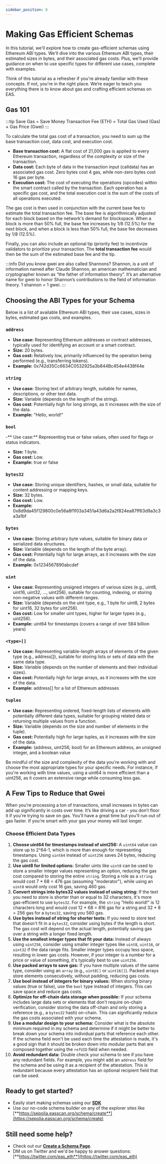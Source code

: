 ```yaml
---
sidebar_position: 8
---
```


# Making Gas Efficient Schemas
In this tutorial, we'll explore how to create gas-efficient schemas using Ethereum ABI types. We'll dive into the various Ethereum ABI types, their estimated sizes in bytes, and their associated gas costs. Plus, we'll provide guidance on when to use specific types for different use cases, complete with examples.

Think of this tutorial as a refresher if you're already familiar with these concepts. If not, you're in the right place. We’re eager to teach you everything there is to know about gas and crafting efficient schemas on EAS.

## Gas 101

:::tip Save Gas = Save Money
Transaction Fee (ETH) = Total Gas Used (Gas) × Gas Price (Gwei)
:::

To calculate the total gas cost of a transaction, you need to sum up the base transaction cost, data cost, and execution cost.
- **Base transaction cost:** A flat cost of 21,000 gas is applied to every Ethereum transaction, regardless of the complexity or size of the transaction.
- **Data cost:** Each byte of data in the transaction input (calldata) has an associated gas cost. Zero bytes cost 4 gas, while non-zero bytes cost 16 gas per byte.
- **Execution cost:** The cost of executing the operations (opcodes) within the smart contract called by the transaction. Each operation has a specific gas cost, and the total execution cost is the sum of the costs of all operations executed.

The gas cost is then used in conjunction with the current base fee to estimate the total transaction fee. The base fee is algorithmically adjusted for each block based on the network's demand for blockspace. When a block is more than 50% full, the base fee increases by 1/8 (12.5%) for the next block, and when a block is less than 50% full, the base fee decreases by 1/8 (12.5%).

Finally, you can also include an optional tip (priority fee) to incentivize validators to prioritize your transaction. The **total transaction fee** would then be the sum of the estimated base fee and the tip. 

:::info Did you know gwei are also called Shannons?
Shannon, is a unit of information named after Claude Shannon, an american mathematician and cryptographer known as “the father of information theory”. It’s an alternative name for gwei to honor Shannon’s contributions to the field of information theory. 1 shannon = 1 gwei. 
:::

## Choosing the ABI Types for your Schema
Below is a list of available Ethereum ABI types, their use cases, sizes in bytes, estimated gas costs, and examples.

### `address`
- **Use case:** Representing Ethereum addresses or contract addresses, typically used for identifying an account or a smart contract.
- **Size:** 20 bytes.
- **Gas cost:** Relatively low, primarily influenced by the operation being performed (e.g., transferring tokens).
- **Example:** 0x742d35Cc6634C0532925a3b844Bc454e4438f44e

### `string`
- **Use case:** Storing text of arbitrary length, suitable for names, descriptions, or other text data.
- **Size:** Variable (depends on the length of the string).
- **Gas cost**: Potentially high for long strings, as it increases with the size of the data.
- **Example:** "Hello, world!"

### `bool`
-** Use case:** Representing true or false values, often used for flags or status indicators.
- **Size:** 1 byte.
- **Gas cost:** Low.
- **Example:** true or false

### `bytes32`
- **Use case:** Storing unique identifiers, hashes, or small data, suitable for content addressing or mapping keys.
- **Size:** 32 bytes.
- **Gas cost:** Low.
- **Example:** 0x8d9da45f129800c0e56a8f1f03a3451a43d6a2a2f824ea87ff63d9a3c3a3a1bf

### `bytes`
- **Use case:** Storing arbitrary byte values, suitable for binary data or serialized data structures.
- **Size:** Variable (depends on the length of the byte array).
- **Gas cost:** Potentially high for large arrays, as it increases with the size of the data.
- **Example:** 0x1234567890abcdef

### `uint`
- **Use case:** Representing unsigned integers of various sizes (e.g., uint8, uint16, uint32, ..., uint256), suitable for counting, indexing, or storing non-negative values with different ranges.
- **Size:** Variable (depends on the uint type, e.g., 1 byte for uint8, 2 bytes for uint16, 32 bytes for uint256).
- **Gas cost:** Low for smaller uint types, higher for larger types (e.g., uint256).
- **Example:** uint64 for timestamps (covers a range of over 584 billion years)

### `<type>[]`
- **Use case:** Representing variable-length arrays of elements of the given type (e.g., address[]), suitable for storing lists or sets of data with the same data type.
- **Size:** Variable (depends on the number of elements and their individual sizes).
- **Gas cost:** Potentially high for large arrays, as it increases with the size of the data.
- **Example:** address[] for a list of Ethereum addresses

### `tuples`
- **Use case:** Representing ordered, fixed-length lists of elements with potentially different data types, suitable for grouping related data or returning multiple values from a function.
- **Size:** Variable (depends on the size and number of elements in the tuple).
- **Gas cost:** Potentially high for large tuples, as it increases with the size of the data.
- **Example:** (address, uint256, bool) for an Ethereum address, an unsigned integer, and a boolean value

Be mindful of the size and complexity of the data you're working with and choose the most appropriate types for your specific needs. For instance, if you're working with time values, using a uint64 is more efficient than a uint256, as it covers an extensive range while consuming less gas.

## A Few Tips to Reduce that Gwei
When you’re processing a ton of transactions, small increases in bytes can add up significantly in costs over time. It’s like driving a car - you don’t floor it if you're trying to save on gas. You’ll have a great time but you'll run out of gas faster. If you’re smart with your gas your money will last longer.

### Choose Efficient Data Types
1. **Choose uint64 for timestamps instead of uint256:** A `uint64` value can store up to 2^64-1, which is more than enough for representing timestamps. Using `uint64` instead of `uint256` saves 24 bytes, reducing the gas cost.
2. **Use uint8 for limited options:** Smaller uints like `uint8` can be used to store a smaller integer values representing an option, reducing the gas cost compared to storing the entire `string`. Storing a role as a `string` would cost 7 * 68 = 476 gas (assuming "moderator"), while using an `uint8` would only cost 16 gas, saving 460 gas.
3. **Convert strings into bytes32 values instead of using string:** If the text you need to store is shorter than or equal to 32 characters, it's more gas-efficient to use `bytes32`. For example, the `string` "Hello world!" is 12 characters long and would cost 12 * 68 = 816 gas for a string and 32 * 8 = 256 gas for a `bytes32`, saving you 560 gas.
4. **Use bytes instead of string for shorter texts:** If you need to store text that doesn't fit in a `bytes32`, consider using bytes if the length is short. The gas cost will depend on the actual length, potentially saving gas over a string with a longer fixed length.
5. **Use the smallest integer types that fit your data:** Instead of always using `uint256`, consider using smaller integer types like `uint8`, `uint16`, or `uint32` if the data range fits. Smaller integer types occupy less space, resulting in lower gas costs. However, if your integer is a number for a price or value of something, it's typically best to use `uint256`. 
6. **Use packed arrays to save gas:** If you have multiple values of the same type, consider using an `array` (e.g., `uint8[]` or `uint16[]`). Packed arrays store elements consecutively, without padding, reducing gas costs.
7. **Use bool instead of integers for binary values:** When storing binary values (true or false), use the `bool` type instead of integers. This can save space and reduce gas costs.
8. **Optimize for off-chain data storage when possible:** If your schema includes large data sets or elements that don't require on-chain verification, consider storing the data off-chain and only storing a reference (e.g., a `bytes32` hash) on-chain. This can significantly reduce the gas costs associated with your schema.
9. **Use a modular design to your schema:** Consider what is the absolute minimum required in my schema and determine if it might be better to break down your schema into individual parts that reference each other. If the schema field won't be used each time the attestation is made, it's a good sign that it should be broken down into modular parts that are composed together  using the `refUID` field when needed. 
10. **Avoid redundant data:** Double check your schema to see if you have any redundant fields. For example, you might add an `address` field for the schema and be using it as a recipient of the attestation. This is redundant because every attestation has an optional recipient field that can be used.

## Ready to get started?
- Easily start making schemas using our [**SDK**](/docs/getting--started/javascript)
- Use our no-code schema builder on any of the explorer sites like [**https://sepolia.easscan.org/schema/create**](https://sepolia.easscan.org/schema/create)

## Still need some help?
- Check out our [**Create a Schema Page**](/docs/tutorials/create-a-schema).
- DM us on Twitter and we'd be happy to answer questions: [**https://twitter.com/eas_eth**](https://twitter.com/eas_eth)
